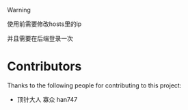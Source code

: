 >[!WARNING]
>
>使用前需要修改hosts里的ip
>
>并且需要在后端登录一次
>
>











# Contributors

Thanks to the following people for contributing to this project:

- 顶针大人 寡众 han747 

